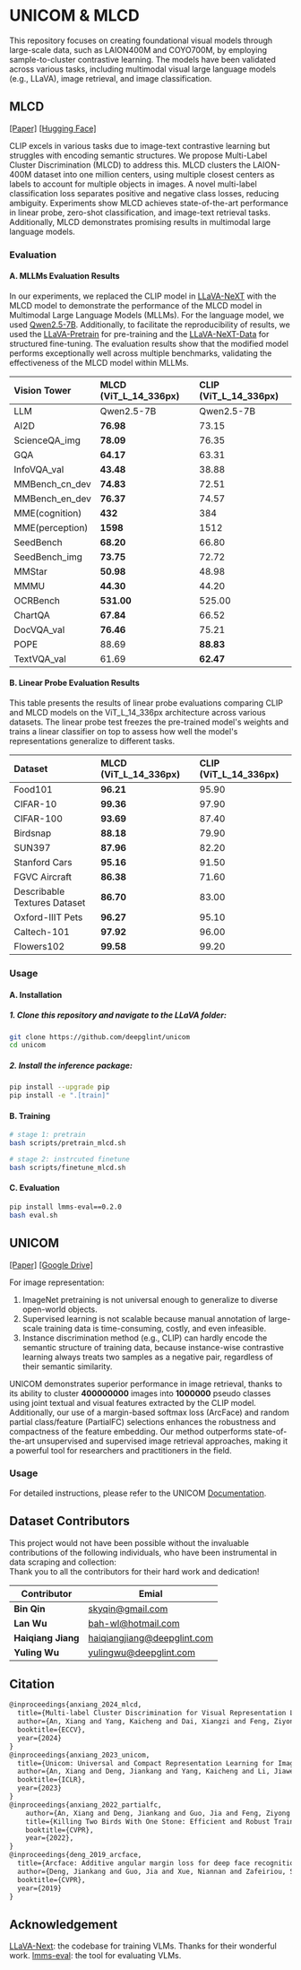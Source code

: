 # UNICOM & MLCD

This repository focuses on creating foundational visual models through large-scale data, such as LAION400M and COYO700M, by employing sample-to-cluster contrastive learning. The models have been validated across various tasks, including multimodal visual large language models (e.g., LLaVA), image retrieval, and image classification.



## MLCD

[[Paper]](https://arxiv.org/abs/2407.17331) [[Hugging Face]](https://huggingface.co/DeepGlint-AI/mlcd-vit-large-patch14-336)



CLIP excels in various tasks due to image-text contrastive learning but struggles with encoding semantic structures. We propose Multi-Label Cluster Discrimination (MLCD) to address this. MLCD clusters the LAION-400M dataset into one million centers, using multiple closest centers as labels to account for multiple objects in images. A novel multi-label classification loss separates positive and negative class losses, reducing ambiguity. Experiments show MLCD achieves state-of-the-art performance in linear probe, zero-shot classification, and image-text retrieval tasks. Additionally, MLCD demonstrates promising results in multimodal large language models.


### Evaluation

#### A. MLLMs Evaluation Results
In our experiments, we replaced the CLIP model in [LLaVA-NeXT](https://github.com/LLaVA-VL/LLaVA-NeXT) with the MLCD model to demonstrate the performance of the MLCD model in Multimodal Large Language Models (MLLMs). For the language model, we used [Qwen2.5-7B](https://huggingface.co/Qwen/Qwen2.5-7B). Additionally, to facilitate the reproducibility of results, we used the [LLaVA-Pretrain](https://huggingface.co/datasets/liuhaotian/LLaVA-Pretrain) for pre-training and the [LLaVA-NeXT-Data](https://huggingface.co/datasets/lmms-lab/LLaVA-NeXT-Data) for structured fine-tuning. The evaluation results show that the modified model performs exceptionally well across multiple benchmarks, validating the effectiveness of the MLCD model within MLLMs.

| Vision Tower    | MLCD (ViT_L_14_336px) | CLIP (ViT_L_14_336px) |
|:----------------|:-------------|:-------------|
| LLM             | Qwen2.5-7B   |   Qwen2.5-7B |
| AI2D            | **76.98**    | 73.15        |
| ScienceQA_img   | **78.09**    | 76.35        |
| GQA             | **64.17**    | 63.31        |
| InfoVQA_val     | **43.48**    | 38.88        |
| MMBench_cn_dev  | **74.83**    | 72.51        |
| MMBench_en_dev  | **76.37**    | 74.57        |
| MME(cognition)  | **432**      | 384          |
| MME(perception) | **1598**     | 1512         |
| SeedBench       | **68.20**    | 66.80        |
| SeedBench_img   | **73.75**    | 72.72        |
| MMStar          | **50.98**    | 48.98        |
| MMMU            | **44.30**    | 44.20        |
| OCRBench        | **531.00**   | 525.00       |
| ChartQA         | **67.84**    | 66.52        |
| DocVQA_val      | **76.46**    | 75.21        |
| POPE            | 88.69        | **88.83**    |
| TextVQA_val     | 61.69        | **62.47**    |


#### B. Linear Probe Evaluation Results
This table presents the results of linear probe evaluations comparing CLIP and MLCD models on the ViT_L_14_336px architecture across various datasets. The linear probe test freezes the pre-trained model's weights and trains a linear classifier on top to assess how well the model's representations generalize to different tasks.

| Dataset        | MLCD (ViT_L_14_336px) | CLIP (ViT_L_14_336px) |
|:---------------|:----------------------|:----------------------|
| Food101        | **96.21**             | 95.90                 |
| CIFAR-10       | **99.36**             | 97.90                 |
| CIFAR-100      | **93.69**             | 87.40                 |
| Birdsnap       | **88.18**             | 79.90                 |
| SUN397         | **87.96**             | 82.20                 |
| Stanford Cars  | **95.16**             | 91.50                 |
| FGVC Aircraft  | **86.38**             | 71.60                 |
| Describable Textures Dataset | **86.70** | 83.00                 |
| Oxford-IIIT Pets | **96.27**          | 95.10                 |
| Caltech-101    | **97.92**             | 96.00                 |
| Flowers102     | **99.58**             | 99.20                 |

### Usage
#### A. Installation

##### 1. **Clone this repository and navigate to the LLaVA folder:**
```bash
git clone https://github.com/deepglint/unicom
cd unicom
```

##### 2. **Install the inference package:**
```bash
pip install --upgrade pip
pip install -e ".[train]"
```

#### B. Training

```bash
# stage 1: pretrain
bash scripts/pretrain_mlcd.sh

# stage 2: instrcuted finetune
bash scripts/finetune_mlcd.sh
```


#### C. Evaluation
```bash
pip install lmms-eval==0.2.0
bash eval.sh
```


## UNICOM

[[Paper]](https://arxiv.org/abs/2304.05884) [[Google Drive]](https://drive.google.com/drive/folders/18wsNgZeNpjKAcIrWoffJ8o9UqmMHUBqN?usp=share_link)

For image representation:
1. ImageNet pretraining is not universal enough to generalize to diverse open-world objects.
2. Supervised learning is not scalable because manual annotation of large-scale training data is time-consuming, costly, and even infeasible.
3. Instance discrimination method (e.g., CLIP) can hardly encode the semantic structure of training data, because instance-wise contrastive learning always treats two samples as a negative pair, regardless of their semantic similarity.

UNICOM demonstrates superior performance in image retrieval, thanks to its ability to cluster **400000000** images into **1000000** pseudo classes using joint textual and visual features extracted by the CLIP model. Additionally, our use of a margin-based softmax loss (ArcFace) and random partial class/feature (PartialFC) selections enhances the robustness and compactness of the feature embedding. Our method outperforms state-of-the-art unsupervised and supervised image retrieval approaches, making it a powerful tool for researchers and practitioners in the field.

### Usage

For detailed instructions, please refer to the UNICOM  [Documentation](docs/UNICOM.md).


## Dataset Contributors
This project would not have been possible without the invaluable contributions of the following individuals, who have been instrumental in data scraping and collection:  
Thank you to all the contributors for their hard work and dedication!

| Contributor      | Emial    |
|------------------|----------|
| **Bin Qin**         | skyqin@gmail.com              |
| **Lan Wu**          | bah-wl@hotmail.com            |
| **Haiqiang Jiang**  | haiqiangjiang@deepglint.com   |
| **Yuling Wu**       | yulingwu@deepglint.com        |

## Citation

```latex
@inproceedings{anxiang_2024_mlcd,
  title={Multi-label Cluster Discrimination for Visual Representation Learning},
  author={An, Xiang and Yang, Kaicheng and Dai, Xiangzi and Feng, Ziyong and Deng, Jiankang},
  booktitle={ECCV},
  year={2024}
}
@inproceedings{anxiang_2023_unicom,
  title={Unicom: Universal and Compact Representation Learning for Image Retrieval},
  author={An, Xiang and Deng, Jiankang and Yang, Kaicheng and Li, Jiawei and Feng, Ziyong and Guo, Jia and Yang, Jing and Liu, Tongliang},
  booktitle={ICLR},
  year={2023}
}
@inproceedings{anxiang_2022_partialfc,
    author={An, Xiang and Deng, Jiankang and Guo, Jia and Feng, Ziyong and Zhu, XuHan and Yang, Jing and Liu, Tongliang},
    title={Killing Two Birds With One Stone: Efficient and Robust Training of Face Recognition CNNs by Partial FC},
    booktitle={CVPR},
    year={2022},
}
@inproceedings{deng_2019_arcface,
  title={Arcface: Additive angular margin loss for deep face recognition},
  author={Deng, Jiankang and Guo, Jia and Xue, Niannan and Zafeiriou, Stefanos},
  booktitle={CVPR},
  year={2019}
}
```

## Acknowledgement
[LLaVA-Next](https://github.com/LLaVA-VL/LLaVA-NeXT): the codebase for training VLMs. Thanks for their wonderful work.
[lmms-eval](https://github.com/EvolvingLMMs-Lab/lmms-eval): the tool for evaluating VLMs.
